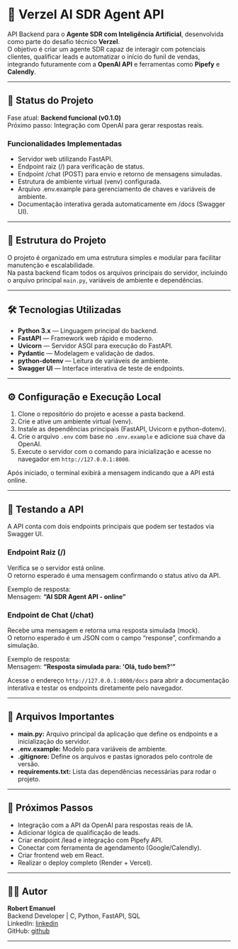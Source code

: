 # 🤖 Verzel AI SDR Agent API

API Backend para o **Agente SDR com Inteligência Artificial**, desenvolvida como parte do desafio técnico **Verzel**.  
O objetivo é criar um agente SDR capaz de interagir com potenciais clientes, qualificar leads e automatizar o início do funil de vendas, integrando futuramente com a **OpenAI API** e ferramentas como **Pipefy** e **Calendly**.

---

## 🚀 Status do Projeto

Fase atual: **Backend funcional (v0.1.0)**  
Próximo passo: Integração com OpenAI para gerar respostas reais.

### Funcionalidades Implementadas

- Servidor web utilizando FastAPI.
- Endpoint raiz (/) para verificação de status.
- Endpoint /chat (POST) para envio e retorno de mensagens simuladas.
- Estrutura de ambiente virtual (venv) configurada.
- Arquivo .env.example para gerenciamento de chaves e variáveis de ambiente.
- Documentação interativa gerada automaticamente em /docs (Swagger UI).

---

## 🧱 Estrutura do Projeto

O projeto é organizado em uma estrutura simples e modular para facilitar manutenção e escalabilidade.  
Na pasta backend ficam todos os arquivos principais do servidor, incluindo o arquivo principal `main.py`, variáveis de ambiente e dependências.

---

## 🛠️ Tecnologias Utilizadas

- **Python 3.x** — Linguagem principal do backend.  
- **FastAPI** — Framework web rápido e moderno.  
- **Uvicorn** — Servidor ASGI para execução do FastAPI.  
- **Pydantic** — Modelagem e validação de dados.  
- **python-dotenv** — Leitura de variáveis de ambiente.  
- **Swagger UI** — Interface interativa de teste de endpoints.

---

## ⚙️ Configuração e Execução Local

1. Clone o repositório do projeto e acesse a pasta backend.  
2. Crie e ative um ambiente virtual (venv).  
3. Instale as dependências principais (FastAPI, Uvicorn e python-dotenv).  
4. Crie o arquivo `.env` com base no `.env.example` e adicione sua chave da OpenAI.  
5. Execute o servidor com o comando para inicialização e acesse no navegador em `http://127.0.0.1:8000`.

Após iniciado, o terminal exibirá a mensagem indicando que a API está online.

---

## 🧪 Testando a API

A API conta com dois endpoints principais que podem ser testados via Swagger UI.

### Endpoint Raiz (/)
Verifica se o servidor está online.  
O retorno esperado é uma mensagem confirmando o status ativo da API.

Exemplo de resposta:  
Mensagem: **“AI SDR Agent API - online”**

### Endpoint de Chat (/chat)
Recebe uma mensagem e retorna uma resposta simulada (mock).  
O retorno esperado é um JSON com o campo “response”, confirmando a simulação.

Exemplo de resposta:  
Mensagem: **“Resposta simulada para: 'Olá, tudo bem?'”**

Acesse o endereço `http://127.0.0.1:8000/docs` para abrir a documentação interativa e testar os endpoints diretamente pelo navegador.

---

## 📂 Arquivos Importantes

- **main.py:** Arquivo principal da aplicação que define os endpoints e a inicialização do servidor.  
- **.env.example:** Modelo para variáveis de ambiente.  
- **.gitignore:** Define os arquivos e pastas ignorados pelo controle de versão.  
- **requirements.txt:** Lista das dependências necessárias para rodar o projeto.  

---

## 🔮 Próximos Passos

- Integração com a API da OpenAI para respostas reais de IA.  
- Adicionar lógica de qualificação de leads.  
- Criar endpoint /lead e integração com Pipefy API.  
- Conectar com ferramenta de agendamento (Google/Calendly).  
- Criar frontend web em React.  
- Realizar o deploy completo (Render + Vercel).

---

## 👨‍💻 Autor

**Robert Emanuel**  
Backend Developer | C, Python, FastAPI, SQL  
LinkedIn: [linkedin](https://www.linkedin.com/in/robert-emanuel/)  
GitHub: [github](https://github.com/r0b3rTdk)

---

